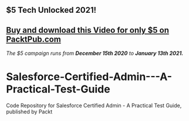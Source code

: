 ## $5 Tech Unlocked 2021!
[Buy and download this Video for only $5 on PacktPub.com](https://www.packtpub.com/product/salesforce-certified-admin-a-practical-test-guide-video/9781838640729)
-----
*The $5 campaign         runs from __December 15th 2020__ to __January 13th 2021.__*

# Salesforce-Certified-Admin---A-Practical-Test-Guide
Code Repository for Salesforce Certified Admin - A Practical Test Guide, published by Packt
